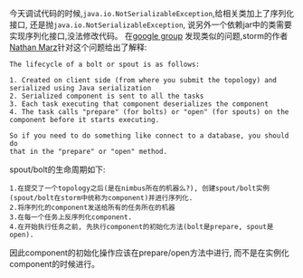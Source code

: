 今天调试代码的时候,`java.io.NotSerializableException`,给相关类加上了序列化接口, 还是抛`java.io.NotSerializableException`, 说另外一个依赖jar中的类需要实现序列化接口,没法修改代码。 在[google group](http://groups.google.com/group/storm-user) 发现类似的问题,storm的作者[Nathan Marz](http://nathanmarz.com)针对这个问题给出了解释:
```text
The lifecycle of a bolt or spout is as follows:

1. Created on client side (from where you submit the topology) and
serialized using Java serialization
2. Serialized component is sent to all the tasks
3. Each task executing that component deserializes the component
4. The task calls "prepare" (for bolts) or "open" (for spouts) on the
component before it starts executing.

So if you need to do something like connect to a database, you should do
that in the "prepare" or "open" method.
```

spout/bolt的生命周期如下:
```text
1.在提交了一个topology之后(是在nimbus所在的机器么?), 创建spout/bolt实例(spout/bolt在storm中统称为component)并进行序列化.
2.将序列化的component发送给所有的任务所在的机器
3.在每一个任务上反序列化component.
4.在开始执行任务之前, 先执行component的初始化方法(bolt是prepare, spout是open).
```

因此component的初始化操作应该在prepare/open方法中进行, 而不是在实例化component的时候进行。
